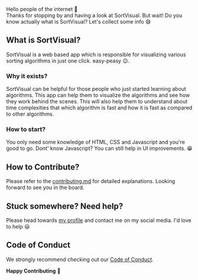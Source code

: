 Hello people of the internet :wave:<br/>
Thanks for stopping by and having a look at SortVisual. But wait! Do you know actually what is SortVisual? Let's collect some info :smile:

## What is SortVisual?
SortVisual is a web based app which is responsible for visualizing various sorting algorithms in just one click. easy-peasy :wink:.

### Why it exists?
SortVisual can be helpful for those people who just started learning about algorithms. This app can help them to visualize the algorithms and see how they work behind the scenes. This will also help them to understand about time complexities that which algorithm is fast and how it is fast as compared to other algorithms.

### How to start?
You only need some knowledge of HTML, CSS and Javascript and you're good to go. Dont' know Javascript? You can still help in UI improvements. :grin:

## How to Contribute?
Please refer to the [contributing.md](https://github.com/dipanshparmar/sortvisual/blob/master/CONTRIBUTING.md) for detailed explanations. Looking forward to see you in the board.

## Stuck somewhere? Need help?
Please head towards [my profile](https://github.com/dipanshparmar) and contact me on my social media. I'd love to help :smiley:

## Code of Conduct
We strongly recommend checking out our [Code of Conduct](https://github.com/dipanshparmar/sortvisual/blob/master/code-of-conduct.md).

**Happy Contributing** :tada:
